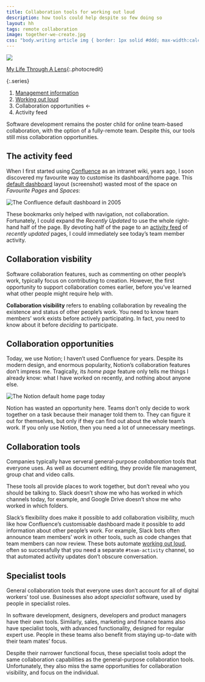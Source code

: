 ```yaml
---
title: Collaboration tools for working out loud
description: how tools could help despite so few doing so
layout: hh
tags: remote collaboration
image: together-we-create.jpg
css: "body.writing article img { border: 1px solid #ddd; max-width:calc(100% - 3px); margin-bottom:0.5em }"
---
```


![](together-we-create.jpg)

[My Life Through A Lens](https://unsplash.com/photos/bq31L0jQAjU){:.photocredit}

{:.series}
1. [Management information](management-information)
2. [Working out loud](work-out-loud)
3. Collaboration opportunities ←
4. Activity feed

Software development remains the poster child for online team-based collaboration,
with the option of a fully-remote team.
Despite this, our tools still miss collaboration opportunities.

## The activity feed

When I first started using [Confluence](https://en.wikipedia.org/wiki/Confluence_(software)) 
as an intranet wiki, years ago, 
I soon discovered my favourite way to customise its dashboard/home page.
This [default dashboard](https://confluence.atlassian.com/display/CONF256/Customising+the+Dashboard)
layout (screenshot) wasted most of the space on _Favourite Pages_ and _Spaces_:

![The Confluence default dashboard in 2005](confluence-dashboard.webp)

These bookmarks only helped with navigation, not collaboration.
Fortunately, I could expand the _Recently Updated_ to use the whole right-hand half of the page.
By devoting half of the page to an
[activity feed](https://knock.app/blog/the-benefits-of-adding-an-activity-feed-to-your-product)
of _recently updated_ pages, I could immediately see today’s team member activity.

## Collaboration visbility

Software collaboration features, such as commenting on other people’s work,
typically focus on contributing to creation.
However, the first opportunity to support collaboration comes earlier,
before you’ve learned what other people might require help with.

**Collaboration visibility** refers to enabling collaboration by revealing the existence and status of other people’s work.
You need to know team members’ work exists before actively participating.
In fact, you need to know about it before _deciding_ to participate.

## Collaboration opportunities

Today, we use Notion; I haven’t used Confluence for years.
Despite its modern design, and enormous popularity,
Notion’s collaboration features don’t impress me.
Tragically, its _home page_ feature only tells me things I already know:
what I have worked on recently, and nothing about anyone else.

![The Notion default home page today](notion-home-page.webp)

Notion has wasted an opportunity here.
Teams don’t only decide to work together on a task because their manager told them to.
They can figure it out for themselves, but only if they can find out about the whole team’s work.
If you only use Notion, then you need a lot of unnecessary meetings.

## Collaboration tools

Companies typically have serveral general-purpose _collaboration_ tools that everyone uses.
As well as document editing, they provide file management, group chat and video calls.

These tools all provide places to work together, but don’t reveal who you should be talking to.
Slack doesn’t show me who has worked in which channels today, for example,
and Google Drive doesn’t show me who worked in which folders.

Slack’s flexibility does make it possible to add collaboration visibility,
much like how Confluence’s customisable dashboard made it possible to add information about other people’s work.
For example, Slack bots often announce team members’ work in other tools,
such as code changes that team members can now review.
These bots automate [working out loud](work-out-loud),
often so successfully that you need a separate `#team-activity` channel,
so that automated activity updates don’t obscure conversation.

## Specialist tools

General collaboration tools that everyone uses don’t account for all of digital workers’ tool use.
Businesses also adopt _specialist_ software, used by people in specialist roles.

In software development, designers, developers and product managers have their own tools.
Similarly, sales, marketing and finance teams also have specialist tools,
with advanced functionality, designed for regular expert use.
People in these teams also benefit from staying up-to-date with their team mates’ focus.

Despite their narrower functional focus,
these specialist tools adopt the same collaboration capabilities as the general-purpose collaboration tools.
Unfortunately, they also miss the same opportunities for collaboration visibility, and focus on the individual.
